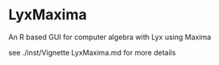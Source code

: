 LyxMaxima
=========

An R based GUI for computer algebra with Lyx using Maxima

see ./inst/Vignette LyxMaxima.md for more details
